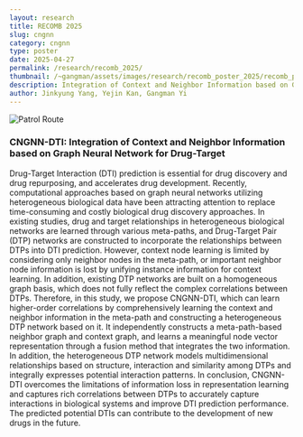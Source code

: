 ```yaml
---
layout: research
title: RECOMB 2025
slug: cngnn
category: cngnn
type: poster
date: 2025-04-27
permalink: /research/recomb_2025/
thumbnail: /~gangman/assets/images/research/recomb_poster_2025/recomb_poster_2025.png
description: Integration of Context and Neighbor Information based on Graph Neural Network for Drug-Target Interaction prediction
author: Jinkyung Yang, Yejin Kan, Gangman Yi
---
```


![Patrol Route](/~gangman/assets/images/research/recomb_poster_2025/recomb_poster_2025.png)

### CNGNN-DTI: Integration of Context and Neighbor Information based on Graph Neural Network for Drug-Target 

Drug-Target Interaction (DTI) prediction is essential for drug discovery and drug repurposing, and
accelerates drug development. Recently, computational approaches based on graph neural networks
utilizing heterogeneous biological data have been attracting attention to replace time-consuming and costly
biological drug discovery approaches. In existing studies, drug and target relationships in heterogeneous
biological networks are learned through various meta-paths, and Drug-Target Pair (DTP) networks are
constructed to incorporate the relationships between DTPs into DTI prediction. However, context node
learning is limited by considering only neighbor nodes in the meta-path, or important neighbor node
information is lost by unifying instance information for context learning. In addition, existing DTP
networks are built on a homogeneous graph basis, which does not fully reflect the complex correlations
between DTPs. Therefore, in this study, we propose CNGNN-DTI, which can learn higher-order
correlations by comprehensively learning the context and neighbor information in the meta-path and
constructing a heterogeneous DTP network based on it. It independently constructs a meta-path-based
neighbor graph and context graph, and learns a meaningful node vector representation through a fusion
method that integrates the two information. In addition, the heterogeneous DTP network models
multidimensional relationships based on structure, interaction and similarity among DTPs and integrally
expresses potential interaction patterns. In conclusion, CNGNN-DTI overcomes the limitations of
information loss in representation learning and captures rich correlations between DTPs to accurately
capture interactions in biological systems and improve DTI prediction performance. The predicted potential
DTIs can contribute to the development of new drugs in the future.